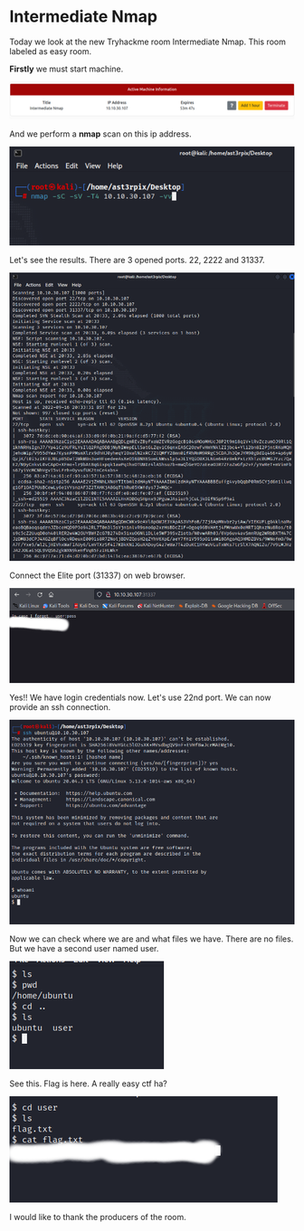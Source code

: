 # Intermediate Nmap

Today we look at the new Tryhackme room Intermediate Nmap. This room labeled as easy room.

**Firstly** we must start machine.

![First](https://raw.githubusercontent.com/tunahanucar/CTF-Writeups/main/Tryhackme%20Writeups/intermediate_nmap/img/first.png)

And we perform a **nmap** scan on this ip address. 

![Second](https://raw.githubusercontent.com/tunahanucar/CTF-Writeups/main/Tryhackme%20Writeups/intermediate_nmap/img/second.png)

Let's see the results. There are 3 opened ports. 22, 2222 and 31337.

![Third](https://raw.githubusercontent.com/tunahanucar/CTF-Writeups/main/Tryhackme%20Writeups/intermediate_nmap/img/third.png)

Connect the Elite port (31337) on web browser.

![Fourth](https://raw.githubusercontent.com/tunahanucar/CTF-Writeups/main/Tryhackme%20Writeups/intermediate_nmap/img/fourth.png)

Yes!! We have login credentials now. Let's use 22nd port. We can now provide an ssh connection.

![Fifth](https://raw.githubusercontent.com/tunahanucar/CTF-Writeups/main/Tryhackme%20Writeups/intermediate_nmap/img/fifth.png)

Now we can check where we are and what files we have. There are no files. But we have a second user named user.

![Sixth](https://raw.githubusercontent.com/tunahanucar/CTF-Writeups/main/Tryhackme%20Writeups/intermediate_nmap/img/sixth.png)

See this. Flag is here. A really easy ctf ha?

![Seventh](https://raw.githubusercontent.com/tunahanucar/CTF-Writeups/main/Tryhackme%20Writeups/intermediate_nmap/img/seventh.png)

I would like to thank the producers of the room.
